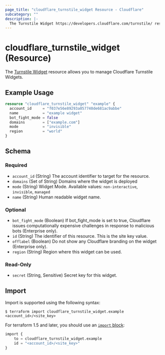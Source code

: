 ```yaml
---
page_title: "cloudflare_turnstile_widget Resource - Cloudflare"
subcategory: ""
description: |-
  The Turnstile Widget https://developers.cloudflare.com/turnstile/ resource allows you to manage Cloudflare Turnstile Widgets.
---
```


# cloudflare_turnstile_widget (Resource)

The [Turnstile Widget](https://developers.cloudflare.com/turnstile/) resource allows you to manage Cloudflare Turnstile Widgets.

## Example Usage

```terraform
resource "cloudflare_turnstile_widget" "example" {
  account_id     = "f037e56e89293a057740de681ac9abbe"
  name           = "example widget"
  bot_fight_mode = false
  domains        = ["example.com"]
  mode           = "invisible"
  region         = "world"
}
```
<!-- schema generated by tfplugindocs -->
## Schema

### Required

- `account_id` (String) The account identifier to target for the resource.
- `domains` (Set of String) Domains where the widget is deployed
- `mode` (String) Widget Mode. Available values: `non-interactive`, `invisible`, `managed`
- `name` (String) Human readable widget name.

### Optional

- `bot_fight_mode` (Boolean) If bot_fight_mode is set to true, Cloudflare issues computationally expensive challenges in response to malicious bots (Enterprise only).
- `id` (String) The identifier of this resource. This is the site key value.
- `offlabel` (Boolean) Do not show any Cloudflare branding on the widget (Enterprise only).
- `region` (String) Region where this widget can be used.

### Read-Only

- `secret` (String, Sensitive) Secret key for this widget.

## Import

Import is supported using the following syntax:

```shell
$ terraform import cloudflare_turnstile_widget.example <account_id>/<site_key>
```

For terraform 1.5 and later, you should use an [`import` block](https://developer.hashicorp.com/terraform/language/import):
```terraform
import {
    to = cloudflare_turnstile_widget.example
    id = "<account_id>/<site_key>"
}
```

